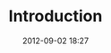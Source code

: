 ---
## The default Liquid Template for the Book of Jack
## Customize the following tags by removing the front hash and choosing the 
## desired option.
## 
layout: post-a					# Options: post (default) / post-a / post-b / post-c
sidebar: false 					# Options: true / false
comments: true 					# Options: true / false
##
##
## Article Identifiers
number: 1 							# Each article receives a number
title: "Introduction"
date: 2012-09-02 18:27
##
##
## Article Categories
categories: 						# Each article has many tags
- About
##
##
## Article Intro
first-intro: The Book of Jack was supposed to be an entertaining exploration of the name &#147;Jack&#148;, its origins and usage, the letter &#147;j&#148; and even the sound &#147;dzh&#148;, but it turned into something quite a bit different.
first-cap: T
first-class: t
first-line: he Book of Jack
second-line: was supposed to be an entertaining exploration of the name &#147;Jack&#148;, its origins and usage, the letter &#147;j&#148; and even the sound &#147;dzh&#148;, but it turned into something quite a bit different.
#
cap-img: /images/letters/letter_t.png # thumbnail 83px x 83px
cap-img-wd: 83 # thumbnail 83px x 83px
cap-img-ht: 83 # thumbnail 83px x 83px
#
#
# Main Article Image 
img-alt: 1581 Geneva Bible
img-title: 1581 Geneva Bible
#
img-s: /images/articles/about/geneva-bible-200x150.jpg 	# small image 200 x 150
img-m: /images/articles/about/geneva-bible-300x225.jpg	# medium image 300 x 225
img-l: /images/articles/about/geneva-bible-1024x768.jpg 	# large image 1024 x 768
#
img-s-wd: 200 	# width in pixels
img-s-ht: 150 	# width in pixels
#
img-m-wd: 300 	# width in pixels
img-m-ht: 225 	# width in pixels
#
img-l-wd: 1024	# width in pixels
img-l-ht: 768 	# width in pixels
#
img-footnote:
#
###########################################################
# Article Paragraphs
para-1: <p>I'm sitting here at a public library, leafing through an old copy of a Geneva Bible.</p><p>The English spelling is very different than what I see today, in particular, I don't see the letter j.</p><p>I pick up an Oxford dictionary, the letter &#147;j&#148; is absent from this bible, because it hadn&#039;t even been invented yet&#033;</p><p>I&#039;m wondering how they spelled Jesus&#063; And, if they didn&#039;t use the letter &#147;j&#148;, which has a &#147;dzh&#148; sound, how did they pronounce names like Jesus and Jacob&#063;</p>
#
#
para-2: <p>Beyond these questions, the significance of this bible can not be overstated. The Geneva Bible is the most revolutionary of all English Bibles, it was the first English version to be translated entirely from the original languages, it was read by William Shakespeare when he wasn't writing a tragedy, and it was brought to America by the Puritans riding on the Mayflower thus greatly influencing the colonial culture of early American life. <sup id="fnref:1.5" class="footnote"><a href="#fn:1.5">5</a></sup></p>
#
#
para-3: <p>The rest of this site reflects my interest in all things &#0147;Jack&#0148;&#045; a labour of love, maybe an obsession, or simple boredom, I don&#039;t really know.</p>
#
#
para-4: <p>Anyway, by subscribing to the <a href="xml/rssFeed.xml" class="feed" title="RSS Feed">RSS</a> feed, or to <a href="http://twitter.com/BookofJack" class="feed" title="Follow us on Twitter" target="_blank">Twitter</a>, you can receive notification as new content and functionality is added to this site. You can also contact me <a href="contact" title="Contact">here</a> if you like.</p><p>Mark</p>
#
#
para-5:
#
#
###########################################################
# Additional Article Images
# Second Image
#
img-2-alt: This 1581 Geneva Bible is bound in full leather with gold tooling.
img-2-title: This 1581 Geneva Bible is bound in full leather with gold tooling.
#
# Images in landscape
#
img-2-s: # small image 200 x 150
img-2-m: # medium image 300 x 225
img-2-l: # large image 1024 x 768
#
img-2-s-wd: 200 	# width in pixels
img-2-s-ht: 150 	# width in pixels
#
img-2-m-wd: 300 	# width in pixels
img-2-m-ht: 225 	# width in pixels
#
img-2-l-wd: 1024	# width in pixels
img-2-l-ht: 768 	# width in pixels
#
#
# Images in Portrait
#
img-2-m-portrait: /images/articles/about/geneva-bible-front-cover-225x300.jpg	# medium image 300 x 225
img-2-l-portrait: 								# large image 768 x 1024
#
img-2-m-wd-portrait: 225 					# width in pixels
img-2-m-ht-portrait: 300 					# width in pixels
#
img-2-l-wd-portrait: 768					# width in pixels
img-2-l-ht-portrait: 1024 				# width in pixels

img-2-content: <p class="caption">A 1581 edition of the Geneva Bible bound in full leather with gold tooling finishes.<sup id="fnref:1.3" class="footnote"><a href="#fn:1.3">[3]</a></sup></p><p class="caption"><abbr class="type" title="">Photograph</abbr> by <cite> <a href="http://www.holoweb.net/~liam/">Liam Quin</a>. Used with permission.<sup id="fnref:1.4" class="footnote"><a href="#fn:1.4">[4]</a></sup></cite></p>
##
###########################################################
# Third Image
#
img-3-alt: New Testament Title Page from A 1581 edition of the Geneva Bible
img-3-title: New Testament Title Page from A 1581 edition of the Geneva Bible
#
# Images in landscape
#
img-3-s: # small image 200 x 150
img-3-m: # medium image 300 x 225
img-3-l: # large image 1024 x 768
#
img-3-s-wd: 200 	# width in pixels
img-3-s-ht: 150 	# width in pixels
#
img-3-m-wd: 300 	# width in pixels
img-3-m-ht: 225 	# width in pixels
#
img-3-l-wd: 1024	# width in pixels
img-3-l-ht: 768 	# width in pixels
#
#
# Images in Portrait
#
img-3-m-portrait: /images/articles/about/new-testament-title-page-225x300.jpg	# medium image 225 x 300
img-3-l-portrait: 								# large image 768 x 1024
#
img-3-m-wd-portrait: 225 					# width in pixels
img-3-m-ht-portrait: 300 					# width in pixels
#
img-3-l-wd-portrait: 768					# width in pixels
img-3-l-ht-portrait: 1024 				# width in pixels

img-3-content: <p class="caption">New Testament Title Page from A 1581 edition of the Geneva Bible</p><p class="caption"><abbr class="type" title="">Photograph</abbr> by <cite> <a href="http://www.holoweb.net/~liam/">Liam Quin</a>. Used with permission.<sup id="fnref:1.4" class="footnote"><a href="#fn:1.4">[4]</a></sup></cite></p>
##
##
###########################################################
#
## Article Footnotes
#
number-of-footnotes: 4
footnotes: <li id="fn:1.1">[1][4][5] The photographs in this article are from Liam Quin, <a href="http://www.fromoldbooks.org/Geneva/" title="Pictures of Old Books">Pictures of Old Books. </a><a href="#" class="arrow">↑</a></li><li id="fn:1.6">[6] What makes this version of the <a href="http://en.wikipedia.org/wiki/Geneva_Bible" title="Geneva Bible article from Wikipedia">Holy Bible </a>significant is that, for the very first time, a mechanically printed, mass-produced Bible was made available directly to the general public. <a href="#fnref:1.2" class="arrow">↑</a></li>
#
---